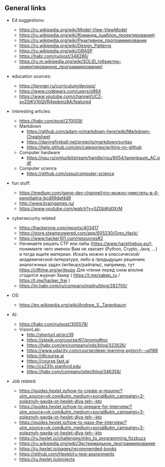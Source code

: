 ## General links

- Ed suggestions:
  + https://ru.wikipedia.org/wiki/Model-View-ViewModel
  + https://ru.wikipedia.org/wiki/Команда_(шаблон_проектирования)
  + https://ru.wikipedia.org/wiki/Реактивное_программирование 
  + https://ru.wikipedia.org/wiki/Design_Patterns
  + https://ru.wikipedia.org/wiki/GRASP
  + https://habr.com/ru/post/348286/
  + https://ru.m.wikipedia.org/wiki/SOLID_(объектно-ориентированное_программирование)

- education sources:
  + https://tproger.ru/curriculum/devops/
  + https://www.codewars.com/users/g964
  + https://www.youtube.com/channel/UCZ-sv20iKVXtQVR4epbmz8A/featured

- interesting articles:
  + https://habr.com/post/270009/
  + Markdown
    * https://github.com/adam-p/markdown-here/wiki/Markdown-Cheatsheet
    * https://daringfireball.net/projects/markdown/syntax
    * https://help.github.com/en/categories/writing-on-github
  + Computer hardware
    * https://nsu.ru/xmlui/bitstream/handle/nsu/9054/tanenbaum_AC.pdf
  + Computer science
    * https://github.com/ossu/computer-science

- fun stuff:
  + https://medium.com/game-dev-channel/что-можно-уместить-в-4-килобайта-bcd99daf4d9
  + http://www.braingames.ru/
  + https://www.youtube.com/watch?v=0ZGbIKd0XrM

- cybersecurity related
  + https://hackerone.com/reports/403417
  + https://store.steampowered.com/app/605230/Grey_Hack/
  + https://www.hacker101.com/resources#2
  + Начинаете решать CTF или лабы (https://www.hackthebox.eu/), понимаете чего именно Вам не хватает (Python, Crypto, Java, ...) и тогда ищите материал. 
Искать можно в классической/академической литературе, либо в предыдущих решениях аналогичных задач (writeups/райтапы), например, тут https://ctftime.org/writeups
Для чтения перед сном вполне сгодится журнал Хакер ( https://t.me/xakep_ru / https://t.me/hacker_frei )
  + https://m.habr.com/ru/company/mailru/blog/282700/

- OS:
  + https://en.wikipedia.org/wiki/Andrew_S._Tanenbaum

- AI:
  + https://habr.com/ru/post/305578/
  + VisionLab:
    * http://shorturl.at/qrz39
    * https://stepik.org/course/67/promo#toc
    * https://habr.com/en/company/ods/blog/322626/
    * https://www.udacity.com/course/deep-learning-pytorch--ud188
    * https://dlcourse.ai
    * https://course.fast.ai
    * http://cs231n.stanford.edu
    * https://habr.com/company/piter/blog/346358/ 

- Job related:
  + https://guides.hexlet.io/how-to-create-a-resume/?utm_source=vk.com&utm_medium=social&utm_campaign=3-poleznyh-gayda-ot-hexlet-dlya-teh--kto
  + https://guides.hexlet.io/how-to-prepare-for-interview/?utm_source=vk.com&utm_medium=social&utm_campaign=3-poleznyh-gayda-ot-hexlet-dlya-teh--kto
  + https://guides.hexlet.io/how-to-pass-the-interview/?utm_source=vk.com&utm_medium=social&utm_campaign=3-poleznyh-gayda-ot-hexlet-dlya-teh--kto
  + https://ru.hexlet.io/challenges/intro_to_programming_fizzbuzz
  + https://ru.wikipedia.org/wiki/Экстремальное_программирование
  + https://ru.hexlet.io/pages/recommended-books
  + https://github.com/Hexlet/ru-test-assignments
  + https://ru.hexlet.io/projects